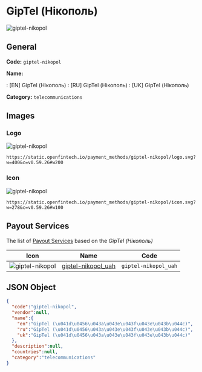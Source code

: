 
# GipTel (Нікополь) 
![giptel-nikopol](https://static.openfintech.io/payment_methods/giptel-nikopol/logo.svg?w=400&c=v0.59.26#w200)  

## General 
**Code:** `giptel-nikopol` 
 
**Name:** 
 
:	[EN] GipTel (Нікополь) 
:	[RU] GipTel (Нікополь) 
:	[UK] GipTel (Нікополь) 
 
**Category:** `telecommunications` 
 

## Images 

### Logo 
![giptel-nikopol](https://static.openfintech.io/payment_methods/giptel-nikopol/logo.svg?w=400&c=v0.59.26#w200)  

```
https://static.openfintech.io/payment_methods/giptel-nikopol/logo.svg?w=400&c=v0.59.26#w200
```  

### Icon 
![giptel-nikopol](https://static.openfintech.io/payment_methods/giptel-nikopol/icon.svg?w=278&c=v0.59.26#w100)  

```
https://static.openfintech.io/payment_methods/giptel-nikopol/icon.svg?w=278&c=v0.59.26#w100
```  

## Payout Services 
 
The list of [Payout Services](/payout-services/) based on the _GipTel (Нікополь)_ 

|Icon|Name|Code| 
|:---:|:---:|:---:| 
|![giptel-nikopol](https://static.openfintech.io/payout_methods/giptel-nikopol/icon.svg?w=278&c=v0.59.26#w40) |[giptel-nikopol_uah](/payout-services/giptel-nikopol_uah/)|`giptel-nikopol_uah`| 
 

## JSON Object 

```json
{
  "code":"giptel-nikopol",
  "vendor":null,
  "name":{
    "en":"GipTel (\u041d\u0456\u043a\u043e\u043f\u043e\u043b\u044c)",
    "ru":"GipTel (\u041d\u0456\u043a\u043e\u043f\u043e\u043b\u044c)",
    "uk":"GipTel (\u041d\u0456\u043a\u043e\u043f\u043e\u043b\u044c)"
  },
  "description":null,
  "countries":null,
  "category":"telecommunications"
}
```  
